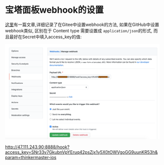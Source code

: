# 宝塔面板webhook的设置

[这里](https://www.wispx.cn/17.html)有一篇文章,详细记录了在Gitee中设置webhook的方法, 如果在GitHub中设置webhook类似, 区别在于 Content type 需要设置成 `application/json`的形式, 而且最好在Secret中填入access_key的值:

![](images/1.png)

http://47.111.243.90:8888/hook?access_key=SNr33v7GkubnVpYEruq42psZjx1y5X0tOWVgoGG9uunKR53h&param=thinkermaster-ios
